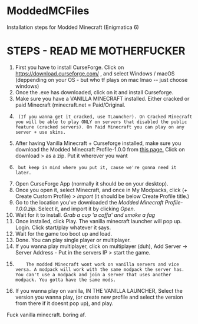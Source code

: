 # ModdedMCFiles
Installation steps for Modded Minecraft (Enigmatica 6)

# STEPS - READ ME MOTHERFUCKER
1. First you have to install CurseForge. Click on https://download.curseforge.com/ , and select Windows / macOS (deppending on your OS - but who tf plays on mac lmao -- just choose windows)
2. Once the .exe has downloaded, click on it and install Curseforge.
3. Make sure you have a VANILLA MINECRAFT installed. Either cracked or paid Minecraft (minecraft.net = Paid/Original. 
4.      (If you wanna get it cracked, use TLauncher). On Cracked Minecraft you will be able to play ONLY on servers that disabled the public feature (cracked servers). On Paid Minecraft you can play on any server + use skins.
5. After having Vanilla Minecraft + Curseforge installed, make sure you download the Modded Minecraft Profile-1.0.0 from [this page.](https://mega.nz/file/vbAVEArb#njJM3MdAGt0-Vjc3AsAurdoeKxS_-UjsuAl_DilaUXU) Click on download > as a zip. Put it wherever you want
6.      but keep in mind where you put it, cause we're gonna need it later.
7. Open CurseForge App (normally it should be on your desktop). 
8. Once you open it, select Minecraft, and once in My Modpacks, click (+ Create Custom Profile) > _import_ (it should be below Create Profile title.)
9. Go to the location you've downloaded the _Modded Minecraft Profile-1.0.0.zip_. Select it, and import it by clicking _Open_.
10. Wait for it to install. _Grab a cup 'a coffa' and smoke a fag_
11. Once installed, click Play. The vanilla minecraft launcher will pop up. Login. Click start/play whatever it says.
12. Wait for the game too boot up and load.
13. Done. You can play single player or multiplayer. 
14. If you wanna play multiplayer, click on multiplayer (duh), Add Server -> Server Address - Put in the servers IP > start the game. 
15.         The modded Minecraft wont work on vanilla servers and vice versa. A modpack will work with the same modpack the server has. You can't use a modpack and join a server that uses another modpack. You gotta have the same mods.
16. If you wanna play on vanilla, IN THE VANILLA LAUNCHER, Select the version you wanna play, (or create new profile and select the version from there if it doesnt pop up), and play.


Fuck vanilla minecraft. boring af.
